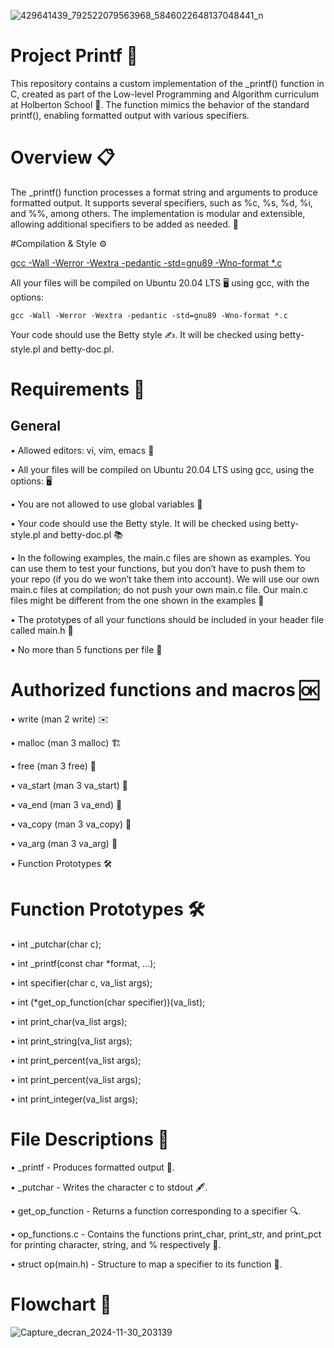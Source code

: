 




![429641439_792522079563968_5846022648137048441_n](https://github.com/user-attachments/assets/7dd3c029-0fd5-4651-98fc-9fd3c7285fb8)






# Project Printf 🎉

This repository contains a custom implementation of the _printf() function in C, created as part of the Low-level Programming and Algorithm curriculum at Holberton School 🏫. The function mimics the behavior of the standard printf(), enabling formatted output with various specifiers.

# Overview 📋

The _printf() function processes a format string and arguments to produce formatted output. It supports several specifiers, such as %c, %s, %d, %i, and %%, among others. The implementation is modular and extensible, allowing additional specifiers to be added as needed. 🔧

#Compilation & Style ⚙️

[gcc -Wall -Werror -Wextra -pedantic -std=gnu89 -Wno-format *.c]()

All your files will be compiled on Ubuntu 20.04 LTS 🖥️ using gcc, with the options:

 `gcc -Wall -Werror -Wextra -pedantic -std=gnu89 -Wno-format *.c `

Your code should use the Betty style ✍️. It will be checked using betty-style.pl and betty-doc.pl.


# Requirements 📝
## General

• Allowed editors: vi, vim, emacs 📝

• All your files will be compiled on Ubuntu 20.04 LTS using gcc, using the options: 🖥️

• You are not allowed to use global variables 🚫

• Your code should use the Betty style. It will be checked using betty-style.pl and betty-doc.pl 📚

• In the following examples, the main.c files are shown as examples. You can use them to test your functions, but you don’t have to push them to your repo (if you do we won’t take them into account). We will use our own main.c files at compilation; do not push your own main.c file. Our main.c files might be different from the one shown in the examples 🔧

• The prototypes of all your functions should be included in your header file called main.h 📑

• No more than 5 functions per file 📂

# Authorized functions and macros 🆗

• write (man 2 write) ✉️

• malloc (man 3 malloc) 🏗️

• free (man 3 free) 💸

• va_start (man 3 va_start) 🏁

• va_end (man 3 va_end) 🏁

• va_copy (man 3 va_copy) 🔄

• va_arg (man 3 va_arg) 🧳

• Function Prototypes 🛠️

# Function Prototypes 🛠️

• int _putchar(char c);

• int _printf(const char *format, ...);

• int specifier(char c, va_list args);

• int (*get_op_function(char specifier))(va_list);

• int print_char(va_list args);

• int print_string(va_list args);

• int print_percent(va_list args);

• int print_percent(va_list args);

• int print_integer(va_list args);

# File Descriptions 📁

• _printf - Produces formatted output 🎯.

• _putchar - Writes the character c to stdout 🖋️.

• get_op_function - Returns a function corresponding to a specifier 🔍.

• op_functions.c - Contains the functions print_char, print_str, and print_pct for printing character, string, and % respectively 💬.

• struct op(main.h) - Structure to map a specifier to its function 🔄.

# Flowchart 🔄

![Capture_decran_2024-11-30_203139](https://github.com/user-attachments/assets/353757e9-25ce-4c82-9f4f-b9a9f0929fbf)

